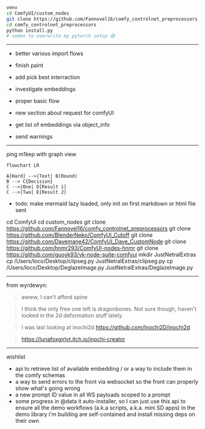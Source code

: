 ```sh
venv
cd ComfyUI/custom_nodes
git clone https://github.com/Fannovel16/comfy_controlnet_preprocessors
cd comfy_controlnet_preprocessors
python install.py
# seems to overwrite my pytorch setup 😅
```

---

-   better various import flows
-   finish paint
-   add pick best interraction
-   investigate embeddings
-   proper basic flow

-   new section about request for comfyUI

-   get list of embeddings via object_info
-   send warnings

---

ping m1kep with graph view

```mermaid
flowchart LR

A[Hard] -->|Text| B(Round)
B --> C{Decision}
C -->|One| D[Result 1]
C -->|Two| E[Result 2]
```

-   todo: make mermaid lazy loaded, only init on first markdown or html file sent

cd ComfyUI
cd custom_nodes
git clone https://github.com/Fannovel16/comfy_controlnet_preprocessors
git clone https://github.com/BlenderNeko/ComfyUI_Cutoff
git clone https://github.com/Davemane42/ComfyUI_Dave_CustomNode
git clone https://github.com/hnmr293/ComfyUI-nodes-hnmr
git clone https://github.com/guoyk93/yk-node-suite-comfyui
mkdir JustNetralExtras
cp /Users/loco/Desktop/clipseg.py JustNetralExtras/clipseg.py
cp /Users/loco/Desktop/DeglazeImage.py JustNetralExtras/DeglazeImage.py

---

from wyrdewyn:

> awww, I can't afford spine

> I think the only free one left is dragonbones. Not sure though, haven't looked in the 2d deformation stuff lately.

> I was last looking at inochi2d https://github.com/Inochi2D/inochi2d

> https://lunafoxgirlvt.itch.io/inochi-creator

---

wishlist

-   api to retrieve list of available embedding / or a way to include them in the comfy schemas
-   a way to send errors to the front via websocket so the front can properly show what's going wrong
-   a new prompt ID value in all WS payloads scoped to a prompt
-   some progress in @data it auto-installer, so I can just use this api to ensure all the demo workflows (a.k.a scripts, a.k.a. mini SD apps) in the demo library i'm building are self-contained and install missing deps on their own
